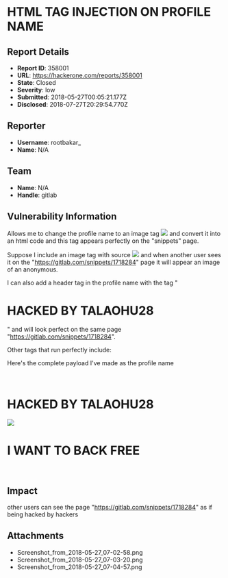 # HTML TAG INJECTION ON PROFILE NAME

## Report Details
- **Report ID**: 358001
- **URL**: https://hackerone.com/reports/358001
- **State**: Closed
- **Severity**: low
- **Submitted**: 2018-05-27T00:05:21.177Z
- **Disclosed**: 2018-07-27T20:29:54.770Z

## Reporter
- **Username**: rootbakar_
- **Name**: N/A

## Team
- **Name**: N/A
- **Handle**: gitlab

## Vulnerability Information
Allows me to change the profile name to an image tag <img src="........"/> and convert it into an html code and this tag appears perfectly on the "snippets" page.

Suppose I include an image tag with source <img src="http://progress28.web.id/abc.jpg"> and when another user sees it on the "https://gitlab.com/snippets/1718284" page it will appear an image of an anonymous.

I can also add a header tag in the profile name with the tag "<h1>HACKED BY TALAOHU28</h1>" and will look perfect on the same page "https://gitlab.com/snippets/1718284".

Other tags that run perfectly include:
</br>
<div></div>
<a href=""></a>
<b></b>


Here's the complete payload I've made as the profile name

</br><h1>HACKED BY TALAOHU28</h1><img src="http://progress28.web.id/abc.jpg"></br><h1>I WANT TO BACK FREE</h1></br>

## Impact

other users can see the page "https://gitlab.com/snippets/1718284" as if being hacked by hackers

## Attachments
- Screenshot_from_2018-05-27_07-02-58.png
- Screenshot_from_2018-05-27_07-03-20.png
- Screenshot_from_2018-05-27_07-04-57.png
